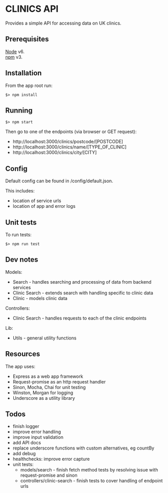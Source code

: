 # CLINICS API
Provides a simple API for accessing data on UK clinics.

## Prerequisites
[Node](http://nodejs.org/) v6.  
[npm](https://www.npmjs.com/) v3.

## Installation
From the app root run:
```
$> npm install
```

## Running
```
$> npm start
```
Then go to one of the endpoints (via browser or GET request): 
- http://localhost:3000/clinics/postcode/[POSTCODE]
- http://localhost:3000/clinics/name/[TYPE_OF_CLINIC]
- http://localhost:3000/clinics/city/[CITY]

## Config
Default config can be found in /config/default.json.  
  
This includes:
- location of service urls
- location of app and error logs

## Unit tests

To run tests:
```
$> npm run test
```
## Dev notes
Models:
- Search - handles searching and processing of data from backend services
- Clinic Search - extends search with handling specific to clinic data
- Clinic - models clinic data
  
Controllers:
- Clinic Search - handles requests to each of the clinic endpoints
  
Lib:
- Utils - general utility functions

## Resources

The app uses:
- Express as a web app framework
- Request-promise as an http request handler
- Sinon, Mocha, Chai for unit testing
- Winston, Morgan for logging
- Underscore as a utility library

## Todos

- finish logger
- improve error handling
- improve input validation
- add API docs
- replace underscore functions with custom alternatives, eg countBy
- add debug
- healthchecks: improve error capture
- unit tests:
  - models/search - finish fetch method tests by resolving issue with request-promise and sinon
  - controllers/clinic-search - finish tests to cover handling of endpoint urls